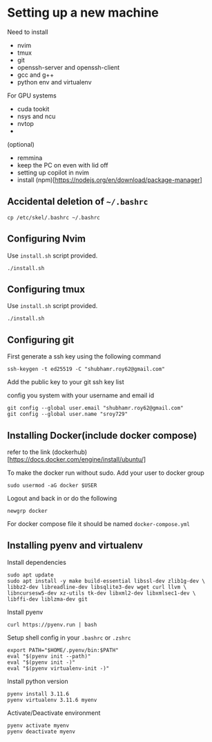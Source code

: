 # Setting up a new machine 
Need to install 
- nvim
- tmux
- git
- openssh-server and openssh-client
- gcc and g++
- python env and virtualenv

For GPU systems
- cuda tookit
- nsys and ncu
- nvtop
- 

(optional)
- remmina
- keep the PC on even with lid off
- setting up copilot in nvim
- install (npm)[https://nodejs.org/en/download/package-manager]

## Accidental deletion of `~/.bashrc`
```
cp /etc/skel/.bashrc ~/.bashrc
```


## Configuring Nvim 
Use `install.sh` script provided.
```
./install.sh
```

## Configuring tmux
Use `install.sh` script provided.
```
./install.sh
```

## Configuring git
First generate a ssh key using the following command 
```
ssh-keygen -t ed25519 -C "shubhamr.roy62@gmail.com"
```
Add the public key to your git ssh key list

config you system with your username and email id
```
git config --global user.email "shubhamr.roy62@gmail.com"
git config --global user.name "sroy729"
```

## Installing Docker(include docker compose)
refer to the link (dockerhub)[https://docs.docker.com/engine/install/ubuntu/]

To make the docker run without sudo.
Add your user to docker group
```
sudo usermod -aG docker $USER
```
Logout and back in or do the following
```
newgrp docker
```

For docker compose file it should be named `docker-compose.yml`

## Installing pyenv and virtualenv

Install dependencies
```
sudo apt update
sudo apt install -y make build-essential libssl-dev zlib1g-dev \
libbz2-dev libreadline-dev libsqlite3-dev wget curl llvm \
libncursesw5-dev xz-utils tk-dev libxml2-dev libxmlsec1-dev \
libffi-dev liblzma-dev git
```

Install pyenv
```
curl https://pyenv.run | bash
```

Setup shell config in your `.bashrc` or `.zshrc`

```
export PATH="$HOME/.pyenv/bin:$PATH"
eval "$(pyenv init --path)"
eval "$(pyenv init -)"
eval "$(pyenv virtualenv-init -)"
```

Install python version 
```
pyenv install 3.11.6
pyenv virtualenv 3.11.6 myenv
```

Activate/Deactivate environment
```
pyenv activate myenv
pyenv deactivate myenv
```
